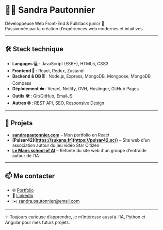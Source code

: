 # 👩‍💻 Sandra Pautonnier

Développeuse Web Front-End & Fullstack junior 🚀  
Passionnée par la création d’expériences web modernes et intuitives.  

---

## 🛠️ Stack technique
- **Langages 💻** : JavaScript (ES6+), HTML5, CSS3  
- **Frontend 🎨** : React, Redux, Zustand  
- **Backend & DB 🗄️** : Node.js, Express, MongoDB, Mongoose, MongoDB Compass  
- **Déploiement ☁️** : Vercel, Netlify, OVH, Hostinger, GitHub Pages 
- **Outils 🛠️** : Git/GitHub, EmailJS  
- **Autres 🌐** : REST API, SEO, Responsive Design  

---

## 🚀 Projets
- **[sandrapautonnier.com](https://sandrapautonnier.com)** – Mon portfolio en React  
- **[Pulsar42](https://sukana.fr](https://pulsar42.sc/)** – Site web d'un association autour du jeu vidéo Star Citizen
- **[Le Mans school of AI](https://lemans-schoolofai.github.io/)** – Refonte du site web d'un groupe d'entraide autour de l'IA  

---

## 📫 Me contacter
- 🌐 [Portfolio](https://sandrapautonnier.com)  
- 💼 [LinkedIn](https://www.linkedin.com/in/ton-lien/)  
- ✉️ sandra.pautonnier@email.com  

---
✨ Toujours curieuse d’apprendre, je m’intéresse aussi à l’IA, Python et Angular pour mes futurs projets.

